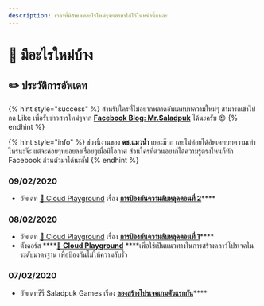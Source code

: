 ```yaml
---
description: เวลาที่มีอัพเดทอะไรใหม่ๆจะเอามาใส่ไว้ในหน้านี้แหละ
---
```


# 📰 มีอะไรใหม่บ้าง

## ✏️ ประวัติการอัพเดท

{% hint style="success" %}
สำหรับใครที่ไม่อยากพลาดอัพเดทบทความใหม่ๆ สามารถเข้าไปกด Like เพื่อรับข่าวสารใหม่ๆจาก [**Facebook Blog: Mr.Saladpuk**](https://www.facebook.com/mr.saladpuk) ได้นะครับ 😍
{% endhint %}

{% hint style="info" %}
ช่วงนี้งานของ **ดช.แมวน้ำ** เยอะม๊วก เลยไม่ค่อยได้อัพเดทบทความเท่าไหร่นะจ๊ะ แต่จะค่อยๆทยอยลงเรื่อยๆเมื่อมีโอกาศ ส่วนใครที่ด่วนอยากได้ความรู้ตรงไหนก็ทัก Facebook ส่วนตัวมาได้นะกั๊ฟ
{% endhint %}

### 09/02/2020

* อัพเดท [🤠 Cloud Playground](https://www.saladpuk.com/cloud/cloud-playground) เรื่อง [**การป้องกันความลับหลุดตอนที่ 2**](https://www.saladpuk.com/cloud/cloud-playground/app-config-02)\*\*\*\*

### 08/02/2020

* อัพเดท [🤠 Cloud Playground](https://www.saladpuk.com/cloud/cloud-playground) เรื่อง [**การป้องกันความลับหลุดตอนที่ 1**](https://www.saladpuk.com/cloud/cloud-playground/app-config-01)\*\*\*\*
* ตั้งคอร์ส ****[**🤠 Cloud Playground**](https://www.saladpuk.com/cloud/cloud-playground) ****เพื่อใช้เป็นแนวทางในการสร้างคลาว์โปรเจคในระดับมาตรฐาน เพื่อป้องกันไม่ให้ความลับรั่ว

### 07/02/2020

* อัพเดทซีรี่ Saladpuk Games เรื่อง [**ลองสร้างโปรเจคเกมตัวแรกกัน**](https://www.saladpuk.com/v/games/beginner/create-new-project)\*\*\*\*

